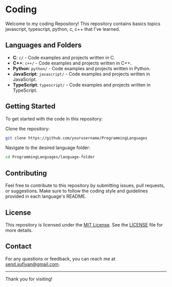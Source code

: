 # Coding

Welcome to my coding Repository! This repository contains basics topics javascript, typescript, python, c, c++ that I've learned.

## Languages and Folders

- **C**: `c/` - Code examples and projects written in C.
- **C++**: `c++/` - Code examples and projects written in C++.
- **Python**: `python/` - Code examples and projects written in Python.
- **JavaScript**: `javascript/` - Code examples and projects written in JavaScript.
- **TypeScript**: `typescript/` - Code examples and projects written in TypeScript.

## Getting Started

To get started with the code in this repository:

Clone the repository:
   ```bash
   git clone https://github.com/yourusername/ProgrammingLanguages
   ```

Navigate to the desired language folder:
   ```bash
   cd ProgrammingLanguages/language-folder
   ```

## Contributing

Feel free to contribute to this repository by submitting issues, pull requests, or suggestions. Make sure to follow the coding style and guidelines provided in each language's README.

## License

This repository is licensed under the [MIT License](LICENSE). See the [LICENSE](LICENSE) file for more details.

## Contact

For any questions or feedback, you can reach me at [send.sufiyan@gmail.com](mailto:send.sufiyan@gmail.com).

---

Thank you for visiting!

```